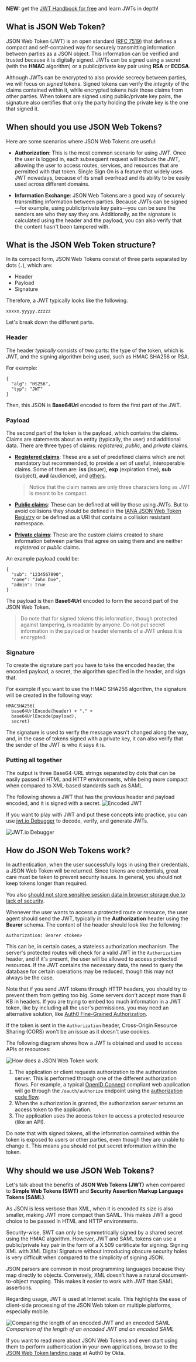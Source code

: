 **NEW:** get the [JWT Handbook for free](https://auth0.com/resources/ebooks/jwt-handbook) and learn JWTs in depth!

## What is JSON Web Token?
JSON Web Token (JWT) is an open standard ([RFC 7519](https://tools.ietf.org/html/rfc7519)) that defines a compact and self-contained way for securely transmitting information between parties as a JSON object. This information can be verified and trusted because it is digitally signed. JWTs can be signed using a secret (with the **HMAC** algorithm) or a public/private key pair using **RSA** or **ECDSA**.

Although JWTs can be encrypted to also provide secrecy between parties, we will focus on *signed* tokens. Signed tokens can verify the *integrity* of the claims contained within it, while encrypted tokens *hide* those claims from other parties. When tokens are signed using public/private key pairs, the signature also certifies that only the party holding the private key is the one that signed it.

## When should you use JSON Web Tokens?
Here are some scenarios where JSON Web Tokens are useful:

- **Authorization**: This is the most common scenario for using JWT. Once the user is logged in, each subsequent request will include the JWT, allowing the user to access routes, services, and resources that are permitted with that token. Single Sign On is a feature that widely uses JWT nowadays, because of its small overhead and its ability to be easily used across different domains.

- **Information Exchange**: JSON Web Tokens are a good way of securely transmitting information between parties. Because JWTs can be signed—for example, using public/private key pairs—you can be sure the senders are who they say they are. Additionally, as the signature is calculated using the header and the payload, you can also verify that the content hasn't been tampered with.

## What is the JSON Web Token structure?
In its compact form, JSON Web Tokens consist of three parts separated by dots (`.`), which are:

- Header
- Payload
- Signature

Therefore, a JWT typically looks like the following.

`xxxxx.yyyyy.zzzzz`

Let's break down the different parts.

### Header

The header *typically* consists of two parts: the type of the token, which is JWT, and the signing algorithm being used, such as HMAC SHA256 or RSA.

For example:

```
{
  "alg": "HS256",
  "typ": "JWT"
}
```

Then, this JSON is **Base64Url** encoded to form the first part of the JWT.

### Payload

The second part of the token is the payload, which contains the claims. Claims are statements about an entity (typically, the user) and additional data.
There are three types of claims: *registered*, *public*, and *private* claims.

- [**Registered claims**](https://tools.ietf.org/html/rfc7519#section-4.1): These are a set of predefined claims which are not mandatory but recommended, to provide a set of useful, interoperable claims. Some of them are: **iss** (issuer), **exp** (expiration time), **sub** (subject), **aud** (audience), and [others](https://tools.ietf.org/html/rfc7519#section-4.1).

	> Notice that the claim names are only three characters long as JWT is meant to be compact.

- [**Public claims**](https://tools.ietf.org/html/rfc7519#section-4.2): These can be defined at will by those using JWTs. But to avoid collisions they should be defined in the [IANA JSON Web Token Registry](https://www.iana.org/assignments/jwt/jwt.xhtml) or be defined as a URI that contains a collision resistant namespace.

- [**Private claims**](https://tools.ietf.org/html/rfc7519#section-4.3): These are the custom claims created to share information between parties that agree on using them and are neither *registered* or *public* claims.

An example payload could be:

```
{
  "sub": "1234567890",
  "name": "John Doe",
  "admin": true
}
```

The payload is then **Base64Url** encoded to form the second part of the JSON Web Token.

> Do note that for signed tokens this information, though protected against tampering, is readable by anyone. Do not put secret information in the payload or header elements of a JWT unless it is encrypted.

### Signature
To create the signature part you have to take the encoded header, the encoded payload, a secret, the algorithm specified in the header, and sign that.

For example if you want to use the HMAC SHA256 algorithm, the signature will be created in the following way:

```
HMACSHA256(
  base64UrlEncode(header) + "." +
  base64UrlEncode(payload),
  secret)
```

The signature is used to verify the message wasn't changed along the way, and, in the case of tokens signed with a private key, it can also verify that the sender of the JWT is who it says it is.

### Putting all together

The output is three Base64-URL strings separated by dots that can be easily passed in HTML and HTTP environments, while being more compact when compared to XML-based standards such as SAML.

The following shows a JWT that has the previous header and payload encoded, and it is signed with a secret.
![Encoded JWT](https://cdn.auth0.com/content/jwt/encoded-jwt3.png)

If you want to play with JWT and put these concepts into practice, you can use [jwt.io Debugger](https://jwt.io/#debugger-io) to decode, verify, and generate JWTs.

![JWT.io Debugger](https://cdn.auth0.com/website/jwt/introduction/debugger.png)

## How do JSON Web Tokens work?
In authentication, when the user successfully logs in using their credentials, a JSON Web Token will be returned. Since tokens are credentials, great care must be taken to prevent security issues. In general, you should not keep tokens longer than required.

You also [should not store sensitive session data in browser storage due to lack of security](https://cheatsheetseries.owasp.org/cheatsheets/HTML5_Security_Cheat_Sheet.html#local-storage).

Whenever the user wants to access a protected route or resource, the user agent should send the JWT, typically in the **Authorization** header using the **Bearer** schema. The content of the header should look like the following:

```
Authorization: Bearer <token>
```

This can be, in certain cases, a stateless authorization mechanism. The server's protected routes will check for a valid JWT in the `Authorization` header, and if it's present, the user will be allowed to access protected resources. If the JWT contains the necessary data, the need to query the database for certain operations may be reduced, though this may not always be the case.

Note that if you send JWT tokens through HTTP headers, you should try to prevent them from getting too big. Some servers don't accept more than 8 KB in headers. If you are trying to embed too much information in a JWT token, like by including all the user's permissions, you may need an alternative solution, like [Auth0 Fine-Grained Authorization](https://fga.dev).

If the token is sent in the `Authorization` header, Cross-Origin Resource Sharing (CORS) won't be an issue as it doesn't use cookies.

The following diagram shows how a JWT is obtained and used to access APIs or resources:

![How does a JSON Web Token work](https://cdn.auth0.com/website/jwt/introduction/client-credentials-grant.png)

1. The application or client requests authorization to the authorization server. This is performed through one of the different authorization flows. For example, a typical [OpenID Connect](http://openid.net/connect/) compliant web application will go through the `/oauth/authorize` endpoint using the [authorization code flow](http://openid.net/specs/openid-connect-core-1_0.html#CodeFlowAuth).
2. When the authorization is granted, the authorization server returns an access token to the application.
3. The application uses the access token to access a protected resource (like an API).

Do note that with signed tokens, all the information contained within the token is exposed to users or other parties, even though they are unable to change it. This means you should not put secret information within the token.

## Why should we use JSON Web Tokens?

Let's talk about the benefits of **JSON Web Tokens (JWT)** when compared to **Simple Web Tokens (SWT)** and **Security Assertion Markup Language Tokens (SAML)**.

As JSON is less verbose than XML, when it is encoded its size is also smaller, making JWT more compact than SAML. This makes JWT a good choice to be passed in HTML and HTTP environments.

Security-wise, SWT can only be symmetrically signed by a shared secret using the HMAC algorithm. However, JWT and SAML tokens can use a public/private key pair in the form of a X.509 certificate for signing. Signing XML with XML Digital Signature without introducing obscure security holes is very difficult when compared to the simplicity of signing JSON.

JSON parsers are common in most programming languages because they map directly to objects. Conversely, XML doesn't have a natural document-to-object mapping. This makes it easier to work with JWT than SAML assertions.

Regarding usage, JWT is used at Internet scale. This highlights the ease of client-side processing of the JSON Web token on multiple platforms, especially mobile.

![Comparing the length of an encoded JWT and an encoded SAML](https://cdn.auth0.com/content/jwt/comparing-jwt-vs-saml2.png)
_Comparison of the length of an encoded JWT and an encoded SAML_

If you want to read more about JSON Web Tokens and even start using them to perform authentication in your own applications, browse to the [JSON Web Token landing page](http://auth0.com/learn/json-web-tokens) at Auth0 by Okta.
